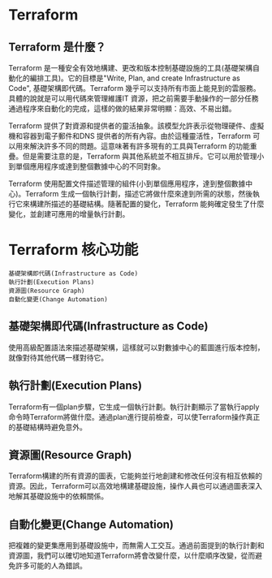 # Terraform

## Terraform 是什麼？

Terraform 是一種安全有效地構建、更改和版本控制基礎設施的工具(基礎架構自動化的編排工具)。它的目標是"Write, Plan, and create Infrastructure as Code", 基礎架構即代碼。Terraform 幾乎可以支持所有市面上能見到的雲服務。具體的說就是可以用代碼來管理維護IT 資源，把之前需要手動操作的一部分任務通過程序來自動化的完成，這樣的做的結果非常明顯：高效、不易出錯。

Terraform 提供了對資源和提供者的靈活抽象。該模型允許表示從物理硬件、虛擬機和容器到電子郵件和DNS 提供者的所有內容。由於這種靈活性，Terraform 可以用來解決許多不同的問題。這意味著有許多現有的工具與Terraform 的功能重疊。但是需要注意的是，Terraform 與其他系統並不相互排斥。它可以用於管理小到單個應用程序或達到整個數據中心的不同對象。

Terraform 使用配置文件描述管理的組件(小到單個應用程序，達到整個數據中心)。Terraform 生成一個執行計劃，描述它將做什麼來達到所需的狀態，然後執行它來構建所描述的基礎結構。隨著配置的變化，Terraform 能夠確定發生了什麼變化，並創建可應用的增量執行計劃。

# Terraform 核心功能

    基礎架構即代碼(Infrastructure as Code)
    執行計劃(Execution Plans)
    資源圖(Resource Graph)
    自動化變更(Change Automation)

## 基礎架構即代碼(Infrastructure as Code)
使用高級配置語法來描述基礎架構，這樣就可以對數據中心的藍圖進行版本控制，就像對待其他代碼一樣對待它。

## 執行計劃(Execution Plans)
Terraform有一個plan步驟，它生成一個執行計劃。執行計劃顯示了當執行apply命令時Terraform將做什麼。通過plan進行提前檢查，可以使Terraform操作真正的基礎結構時避免意外。

## 資源圖(Resource Graph)
Terraform構建的所有資源的圖表，它能夠並行地創建和修改任何沒有相互依賴的資源。因此，Terraform可以高效地構建基礎設施，操作人員也可以通過圖表深入地解其基礎設施中的依賴關係。

## 自動化變更(Change Automation)
把複雜的變更集應用到基礎設施中，而無需人工交互。通過前面提到的執行計劃和資源圖，我們可以確切地知道Terraform將會改變什麼，以什麼順序改變，從而避免許多可能的人為錯誤。